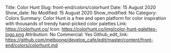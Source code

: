 Title: Color Hunt 
Slug: front-end/colors/colorhunt
Date: 15 August 2020
Show_date: No
Modified: 15 August 2020
Show_modified: No
Category: Colors
Summary: Color Hunt is a free and open platform for color inspiration with thousands of trendy hand-picked color palettes
Link: https://colorhunt.co/
Icon: https://colorhunt.co/img/color-hunt-palettes-logo.png
Attribution: No
Commercial: Yes
Github_edit_link: https://github.com/melboone/develop_cafe/edit/master/content/front-end/colors/colorhunt.md